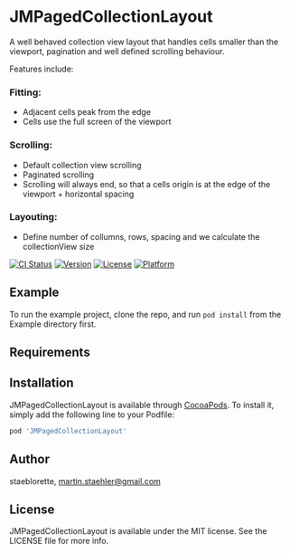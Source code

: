 # JMPagedCollectionLayout

A well behaved collection view layout that handles cells smaller than the viewport, pagination and well defined scrolling behaviour.

Features include:
### Fitting:
* Adjacent cells peak from the edge
* Cells use the full screen of the viewport
### Scrolling:
* Default collection view scrolling
* Paginated scrolling
* Scrolling will always end, so that a cells origin is at the edge of the viewport + horizontal spacing
### Layouting:
* Define number of collumns, rows, spacing and we calculate the collectionView size

[![CI Status](http://img.shields.io/travis/staeblorette/JMPagedCollectionLayout.svg?style=flat)](https://travis-ci.org/staeblorette/JMPagedCollectionLayout)
[![Version](https://img.shields.io/cocoapods/v/JMPagedCollectionLayout.svg?style=flat)](http://cocoapods.org/pods/JMPagedCollectionLayout)
[![License](https://img.shields.io/cocoapods/l/JMPagedCollectionLayout.svg?style=flat)](http://cocoapods.org/pods/JMPagedCollectionLayout)
[![Platform](https://img.shields.io/cocoapods/p/JMPagedCollectionLayout.svg?style=flat)](http://cocoapods.org/pods/JMPagedCollectionLayout)

## Example

To run the example project, clone the repo, and run `pod install` from the Example directory first.

## Requirements

## Installation

JMPagedCollectionLayout is available through [CocoaPods](http://cocoapods.org). To install
it, simply add the following line to your Podfile:

```ruby
pod 'JMPagedCollectionLayout'
```

## Author

staeblorette, martin.staehler@gmail.com

## License

JMPagedCollectionLayout is available under the MIT license. See the LICENSE file for more info.


